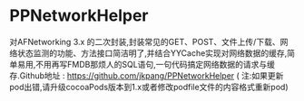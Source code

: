 # PPNetworkHelper

对AFNetworking 3.x 的二次封装,封装常见的GET、POST、文件上传/下载、网络状态监测的功能、方法接口简洁明了,并结合YYCache实现对网络数据的缓存,简单易用,不用再写FMDB那烦人的SQL语句,一句代码搞定网络数据的请求与缓存.Github地址 : https://github.com/jkpang/PPNetworkHelper ( 注:如果更新pod出错,请升级cocoaPods版本到1.x或者修改podfile文件的内容格式重新pod)

